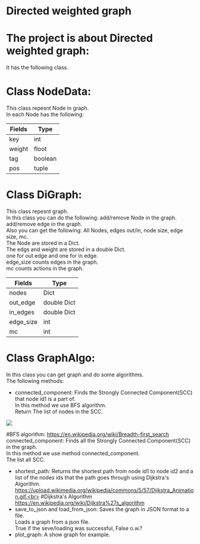 # Directed weighted graph
# The project is about Directed weighted graph:
It has the following class.<br>

# Class NodeData:
This class repesnt Node in graph.<br>
In each Node has the following:<br>


   <table>
     <thead>
       <tr>
          <th>Fields</th>
              <th>Type</th>
     </tr>
    <thead>
      <tr>
       <tbody>
          <tr>
               <td>key</td>
               <td>int</td>
      </tr> 
      <tr>
            <td>weight</td>
            <td>floot</td>
      </tr> 
      <tr>
            <td>tag</td>
            <td>boolean</td>
      </tr> 
      <tr>  
            <td>pos</td>
            <td>tuple</td>
       </tbody> 
       </table>
         
# Class DiGraph:
This class repesnt graph.<br>
In this class you can do the following:
add/remove Node in the graph.<br>
add/remove edge in the graph.<br>
Also you can get the following:
All Nodes, edges out/in, node size, edge size, mc.<br>
The Node are stored in a Dict.<br>
The edgs and weight are stored in a double Dict.<br>
one for out edge and one for in edge.<br>
edge_size counts edges in the graph.<br>
mc counts actions in the graph.<br>

<table>
     <thead>
       <tr>
          <th>Fields</th>
              <th>Type</th>
     </tr>
    <thead>
      <tr>
       <tbody>
          <tr>
               <td>nodes</td>
               <td>Dict</td>
      </tr> 
      <tr>
            <td>out_edge</td>
            <td>double Dict</td>
      </tr> 
      <tr>
            <td>in_edges</td>
            <td>double Dict</td>
      </tr> 
      <tr>  
            <td>edge_size</td>
            <td>int</td>
      </tr> 
      <tr> 
            <td>mc</td>
            <td>int</td>
       </tbody> 
       </table>

# Class GraphAlgo:
In this class you can get graph and do some algorithms.<br>
The following methods:
* connected_component:
Finds the Strongly Connected Component(SCC) that node id1 is a part of.<br>
In this method we use BFS algorithm.<br>
Return The list of nodes in the SCC.<br>

![](https://en.wikipedia.org/wiki/Breadth-first_search#/media/File:Animated_BFS.gif)

#BFS algorithm:
https://en.wikipedia.org/wiki/Breadth-first_search
connected_component:
Finds all the Strongly Connected Component(SCC) in the graph.<br>
In this method we use method connected_component.<br>
The list all SCC.<br>
* shortest_path:
Returns the shortest path from node id1 to node id2 and a list of the nodes ids that the path goes through using Dijkstra's Algorithm.<br>
https://upload.wikimedia.org/wikipedia/commons/5/57/Dijkstra_Animation.gif.<br>
#Dijkstra's Algorithm
https://en.wikipedia.org/wiki/Dijkstra%27s_algorithm
* save_to_json and load_from_json:
Saves the graph in JSON format to a file.<br>
Loads a graph from a json file.<br>
True if the seve/loading was successful, False o.w.?<br>
* plot_graph:
A show graph for example.<br>


